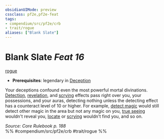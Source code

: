 ```yaml
---
obsidianUIMode: preview
cssclass: pf2e,pf2e-feat
tags:
- compendium/src/pf2e/crb
- trait/rogue
aliases: ["Blank Slate"]
---
```

# Blank Slate  *Feat 16*  
[rogue](Reference/Rules/Traits/rogue.md "Rogue Class Trait")  

- **Prerequisites**: legendary in [Deception](skills.md#Deception)

Your deceptions confound even the most powerful mortal divinations. [Detection](detection.md "Detection Effect Trait"), [revelation](revelation.md "Revelation Effect Trait"), and [scrying](Reference/Rules/Traits/scrying.md "Scrying Effect Trait") effects pass right over you, your possessions, and your auras, detecting nothing unless the detecting effect has a counteract level of 10 or higher. For example, [detect magic](Reference/Compendium/Spells/detect-magic.md) would still detect other magic in the area but not any magic on you, [true seeing](true-seeing.md) wouldn't reveal you, [locate](locate.md) or [scrying](Reference/Compendium/Spells/scrying.md) wouldn't find you, and so on.

*Source: Core Rulebook p. 188*  
%% #compendium/src/pf2e/crb #trait/rogue %%